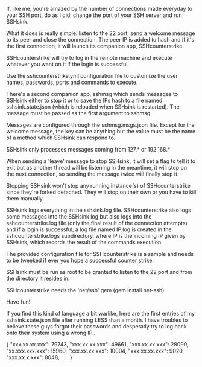 
If, like me, you're amazed by the number of connections made everyday to your
SSH port, do as I did: change the port of your SSH server and run SSHsink.

What it does is really simple: listen to the 22 port, send a welcome message
to its peer and close the connection. The peer IP is added to hash and if it's
the first connection, it will launch its companion app, SSHcounterstrike.

SSHcounterstrike will try to log in the remote machine and execute whatever
you want on it if the login is successful.

Use the sshcounterstrike.yml configuration file to customize the user names,
passwords, ports and commands to execute.

There's a second companion app, sshmsg which sends messages to SSHsink either
to stop it or to save the IPs hash to a file named sshsink.state.json (which
is reloaded when SSHsink is restarted). The message must be passed as the first
argument to sshmsg.

Messages are configured through the sshmsg.msgs.json file. Except for the
welcome message, the key can be anything but the value must be the name of
a method which SSHsink can respond to.

SSHsink only processes messages coming from 127.* or 192.168.*

When sending a 'leave' message to stop SSHsink, it will set a flag to tell
it to exit but as another thread will be listening in the meantime, it will
stop on the next connection, so sending the message twice will finally stop it.

Stopping SSHsink won't stop any running instance(s) of SSHcounterstrike since
they're forked detached. They will stop on their own or you have to kill them
manually.

SSHsink logs everything in the sshsink.log file. SSHcounterstrike also logs
some messages into the SSHsink log but also logs into the sshcounterstrike.log
file (only the final result of the connection attempts) and if a login is
successful, a log file named IP.log is created in the sshcounterstrike.logs
subdirectory, where IP is the incoming IP given by SSHsink, which records the
result of the commands execution.

The provided configuration file for SSHcounterstrike is a sample and needs to
be tweeked if ever you hope a successful counter strike.

SSHsink must be run as root to be granted to listen to the 22 port and from
the directory it resides in.

SSHcounterstrike needs the 'net/ssh' gem (gem install net-ssh)

Have fun!


If you find this kind of language a bit warlike, here are the first entries of
my sshsink.state.json file after running LESS than a month. I have troubles
to believe these guys forgot their passwords and desperatly try to log back
onto their system using a wrong IP...

{
  "xxx.xx.xx.xxx": 79743,
  "xxx.xx.xx.xxx": 49661,
  "xxx.xx.xx.xxx": 28090,
  "xx.xxx.xxx.xxx": 15960,
  "xxx.xx.xx.xxx": 10004,
  "xxx.xx.xx.xxx": 9020,
  "xxx.xx.x.xxx": 8048,
  .
  .
  .
}
